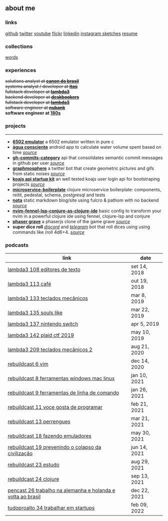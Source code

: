 ## about me

### links
[github](https://github.com/rafaeldelboni)
[twitter](https://twitter.com/rafaeldelboni)
[youtube](https://www.youtube.com/rafaeldelboni)
[flickr](https://flickr.com/rafaeldelboni)
[linkedin](https://linkedin.com/in/rafaeldelboni)
[instagram sketches](https://instagram.com/delbonirabisca)
[resume](/#/resume)

### collections
[words](/#/words)

### experiences
~~solutions analyst at **[canon do brasil](http://www.canon.com.br/)**~~  
~~systems analyst / developer at **[itaú](https://www.itau.com.br/)**~~  
~~fullstack developer at **[lambda3](https://www.lambda3.com.br/)**~~  
~~backend developer at **[deskbookers](https://www.deskbookers.com/)**~~  
~~fullstack developer at **[lambda3](https://www.lambda3.com.br/)**~~  
~~software engineer at **[nubank](https://www.nubank.com.br/)**~~  
**software engineer at [180s](https://www.180s.com.br/)**  

### projects
---
* **[6502 emulator](https://github.com/nopsteam/6502)** a 6502 emulator written in pure c  
* **[água consciente](https://play.google.com/store/apps/details?id=alphadelete.aguaconsciente)** android app to calculate water volume spent based on time _[source](https://github.com/AlphaDelete/AguaConsciente)_  
* **[gh-commits-category](http://gh-commits-category.herokuapp.com/)** api that consolidates semantic commit messages in github per user _[source](https://github.com/rafaeldelboni/gh-commits-category)_  
* **[graphmosphere](https://twitter.com/graphmosphere)** a twitter bot that create geometric pictures and gifs from static noises _[source](https://github.com/rafaeldelboni/Graphmosphere)_  
* **[koajs api startup kit](https://github.com/rafaeldelboni/koa-api-startup-kit)** an well tested koajs user login api for bootstraping projects _[source](https://github.com/rafaeldelboni/koa-api-startup-kit)_  
* **[microservice-boilerplate](https://github.com/parenthesin/microservice-boilerplate)** clojure microservice boilerplate: components, reitit, pedestal, schema, postgresql and tests  
* **[nota](rafael.delboni.cc/nota/)** static markdown blog/site using fulcro & pathom with no backend _[source](https://github.com/rafaeldelboni/nota)_  
* **[nvim-fennel-lsp-conjure-as-clojure-ide](https://github.com/rafaeldelboni/nvim-fennel-lsp-conjure-as-clojure-ide/)** basic config to transform your nvim in a powerful clojure ide using fennel, clojure-lsp and conjure  
* **[phaser grave](http://phaser-grave.herokuapp.com/)** a phaserjs clone of the game grave _[source](https://github.com/rafaeldelboni/phaser-grave)_  
* **super dice roll** _[discord](https://discord.com/api/oauth2/authorize?client_id=861964097700757534&permissions=2148005952&scope=bot%20applications.commands)_ and _[telegram](https://telegram.me/SuperDiceRoll_bot)_ bot that roll dices using using commands like /roll 4d6+4. _[source](https://github.com/rafaeldelboni/super-dice-roll-clj)_  

### podcasts
**link**                                                                                                                                                                                                 | **date**
---------------------------------------------------------------------------------------------------------------------------------------------------------------------------------------------------------| ------------
[lambda3 108 editores de texto](https://www.lambda3.com.br/2018/09/lambda3-podcast-108-editores-de-texto/)                                                                                               | set 14, 2018
[lambda3 113 café](https://www.lambda3.com.br/2018/10/lambda3-podcast-113-cafe/)                                                                                                                         | out 19, 2018
[lambda3 133 teclados mecânicos](https://www.lambda3.com.br/2019/03/lambda3-podcast-133-teclados-mecanicos/)                                                                                             | mar 8,  2019
[lambda3 135 souls like](https://www.lambda3.com.br/2019/03/lambda3-podcast-135-souls-like/)                                                                                                             | mar 22, 2019
[lambda3 137 nintendo switch](https://www.lambda3.com.br/2019/04/lambda3-podcast-137-nintendo-switch/)                                                                                                   | apr 5,  2019
[lambda3 142 plaid ctf 2019](https://www.lambda3.com.br/2019/05/lambda3-podcast-142-plaid-ctf-2019/)                                                                                                     | may 10, 2019
[lambda3 209 teclados mecânicos 2](https://www.lambda3.com.br/2020/08/lambda3-podcast-209-teclados-mecanicos-2/)                                                                                         | aug 21, 2020
[rebuildcast 6 vim](https://lucasteles.dev/rebuildcast-6-vim)                                                                                                                                            | dec 14, 2020
[rebuildcast 8 ferramentas windows mac linux](https://lucasteles.dev/rebuildcast-8-ferramentas-windows-mac-linux)                                                                                        | jan 10, 2021
[rebuildcast 9 ferramentas de linha de comando](https://lucasteles.dev/rebuildcast-9-ferramentas-de-linha-de-comando)                                                                                    | jan 26, 2021
[rebuildcast 11 voce gosta de programar](https://lucasteles.dev/rebuildcast-11-voce-gosta-de-programar)                                                                                                  | feb 21, 2021
[rebuildcast 13 perrengues](https://lucasteles.dev/rebuildcast-13-perrengues)                                                                                                                            | mar 21, 2021
[rebuildcast 18 fazendo emuladores](https://lucasteles.dev/rebuildcast-18-fazendo-emuladores)                                                                                                            | may 30, 2021
[rebuildcast 19 prevenindo o colapso da civilização](https://lucasteles.dev/rebuildcast-19-prevenindo-o-colapso-da-civilizacao)                                                                          | jun 14, 2021
[rebuildcast 23 estudo](https://lucasteles.dev/rebuildcast-23-estudo)                                                                                                                                    | aug 29, 2021
[rebuildcast 24 clojure](https://lucasteles.dev/rebuildcast-24-clojure)                                                                                                                                  | sep 13, 2021
[pencast 26 trabalho na alemanha e holanda e volta ao brasil](https://www.pencast.com.br/1782435/9661668-trabalho-na-alemanha-e-holanda-e-volta-ao-brasil-com-rodolfo-e-delboni-com-rodolfo-e-rafael-26) | dec 22, 2021
[tudoproalto 34 trabalhar em startups](https://tudoproalto.com/como-e-trabalhar-em-startups-na-alemanha-holanda-e-brasil-com-rafael-delboni-e-rodolfo-ferreira-34/)                                      | feb 09, 2022
